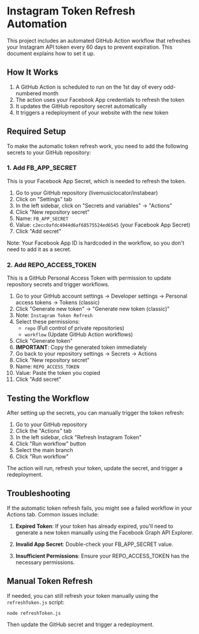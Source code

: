 # Instagram Token Refresh Automation

This project includes an automated GitHub Action workflow that refreshes your Instagram API token every 60 days to prevent expiration. This document explains how to set it up.

## How It Works

1. A GitHub Action is scheduled to run on the 1st day of every odd-numbered month
2. The action uses your Facebook App credentials to refresh the token
3. It updates the GitHub repository secret automatically
4. It triggers a redeployment of your website with the new token

## Required Setup

To make the automatic token refresh work, you need to add the following secrets to your GitHub repository:

### 1. Add FB_APP_SECRET

This is your Facebook App Secret, which is needed to refresh the token.

1. Go to your GitHub repository (livemusiclocator/instabear)
2. Click on "Settings" tab
3. In the left sidebar, click on "Secrets and variables" → "Actions"
4. Click "New repository secret"
5. Name: `FB_APP_SECRET`
6. Value: `c2ecc0afdc4944d6af68575524ed6545` (your Facebook App Secret)
7. Click "Add secret"

Note: Your Facebook App ID is hardcoded in the workflow, so you don't need to add it as a secret.

### 2. Add REPO_ACCESS_TOKEN

This is a GitHub Personal Access Token with permission to update repository secrets and trigger workflows.

1. Go to your GitHub account settings → Developer settings → Personal access tokens → Tokens (classic)
2. Click "Generate new token" → "Generate new token (classic)"
3. Note: `Instagram Token Refresh`
4. Select these permissions:
   - `repo` (Full control of private repositories)
   - `workflow` (Update GitHub Action workflows)
5. Click "Generate token"
6. **IMPORTANT**: Copy the generated token immediately
7. Go back to your repository settings → Secrets → Actions
8. Click "New repository secret"
9. Name: `REPO_ACCESS_TOKEN`
10. Value: Paste the token you copied
11. Click "Add secret"

## Testing the Workflow

After setting up the secrets, you can manually trigger the token refresh:

1. Go to your GitHub repository
2. Click the "Actions" tab
3. In the left sidebar, click "Refresh Instagram Token"
4. Click "Run workflow" button
5. Select the main branch
6. Click "Run workflow"

The action will run, refresh your token, update the secret, and trigger a redeployment.

## Troubleshooting

If the automatic token refresh fails, you might see a failed workflow in your Actions tab. Common issues include:

1. **Expired Token**: If your token has already expired, you'll need to generate a new token manually using the Facebook Graph API Explorer.

2. **Invalid App Secret**: Double-check your FB_APP_SECRET value.

3. **Insufficient Permissions**: Ensure your REPO_ACCESS_TOKEN has the necessary permissions.

## Manual Token Refresh

If needed, you can still refresh your token manually using the `refreshToken.js` script:

```bash
node refreshToken.js
```

Then update the GitHub secret and trigger a redeployment.
